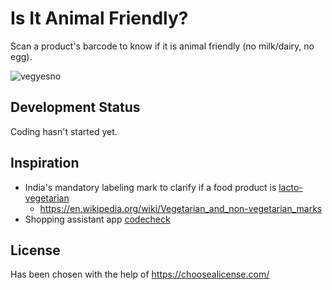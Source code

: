 # Is It Animal Friendly?
Scan a product's barcode to know if it is animal friendly (no milk/dairy, no egg).

![vegyesno](https://upload.wikimedia.org/wikipedia/commons/thumb/0/0a/Veg_NonVeg_SVG.svg/216px-Veg_NonVeg_SVG.svg.png)
<!-- https://www.thenomadicvegan.com/vegan-food-india-avoid-ghee-india/ //-->

## Development Status
Coding hasn't started yet.

## Inspiration
- India's mandatory labeling mark to clarify if a food product is [lacto-vegetarian](https://en.wikipedia.org/wiki/Lacto_vegetarianism)
  - https://en.wikipedia.org/wiki/Vegetarian_and_non-vegetarian_marks
- Shopping assistant app [codecheck](https://codecheck-app.com)

## License
Has been chosen with the help of https://choosealicense.com/
